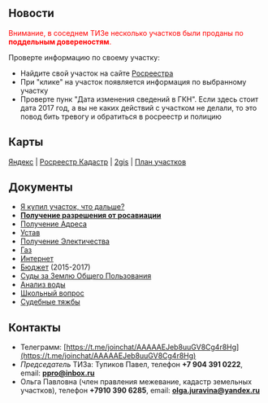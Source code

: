 ## Новости

<span style="color: red"> 
  Внимание, в соседнем ТИЗе несколько участков были проданы по <b>поддельным довереностям</b>. </span>

Проверте информацию по своему участку:
* Найдите свой участок на сайте [Росреестра](http://pkk5.rosreestr.ru/#x=4906140.097271002&y=7609863.250093263&z=17&text=56%2C257706%2044%2C072381&type=1&app=search&opened=1) 
* При "клике" на участок появляется информация по выбранному участку
* Проверте пунк "Дата изменения сведений в ГКН". Если здесь стоит дата 2017 год, а вы не каких действий с участком не делали, то это повод бить тревогу и обратиться в росреестр и полицию




## Карты

[Яндекс](https://yandex.ru/maps/-/CVg9jM6T) | [Росреестр Кадастр](http://pkk5.rosreestr.ru/#x=4906140.097271002&y=7609863.250093263&z=17&text=56%2C257706%2044%2C072381&type=1&app=search&opened=1) | [2gis](http://go.2gis.com/opdn4) | [План участков](plan.png)


## Документы

* [Я купил участок, что дальше?](iamnew.md)
* [**Получение разрешения от росавиации**](rosavia.md)
* [Получение Адреса](newaddress.md)
* [Устав](https://drive.google.com/file/d/0B9rAQwkP4iIpbXFRbmFEM1FSbjQ/view?usp=sharing)
* [Получение Электичества](el.md)
* [Газ](gas.md)
* [Интернет](internet.md)
* [Бюджет](https://docs.google.com/spreadsheets/u/1/d/1t9-OOpwrP63SrPeXltTn8q3whzqD54Lq4CzSVKlgBaw/edit#gid=580097230)  (2015-2017)
* [Суды за Землю Общего Пользования](zop.md)
* [Анализ воды](water_quality.md)
* [Школьный вопрос](schools.md)
* [Судебные тяжбы](litigation.md)

## Контакты

* Телеграмм: [https://t.me/joinchat/AAAAAEJeb8uuGV8Cg4r8Hg](https://t.me/joinchat/AAAAAEJeb8uuGV8Cg4r8Hg)
* *Председатель* ТИЗа: Тупиков Павел, телефон **+7 904 391 0222**, email: **ppro@inbox.ru**
* Ольга Павловна (член правления межевание, кадастр земельных участков), телефон **+7910 390 6285**, email: **olga.juravina@yandex.ru**
